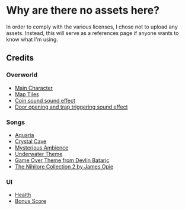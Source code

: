 # Why are there no assets here?
In order to comply with the various licenses, I chose not to upload any assets. Instead,
this will serve as a references page if anyone wants to know what I'm using.

## Credits
### Overworld
- [Main Character](https://0x72.itch.io/16x16-dungeon-tileset)
- [Map Tiles](https://0x72.itch.io/dungeontileset-ii)
- [Coin sound sound effect](https://opengameart.org/content/512-sound-effects-8-bit-style)
- [Door opening and trap triggering sound effect](https://opengameart.org/content/sfx-the-ultimate-2017-8-bit-mini-pack)

### Songs
- [Aquaria](https://opengameart.org/content/aquaria)
- [Crystal Cave](https://opengameart.org/content/crystal-cave-song18)
- [Mysterious Ambience](https://opengameart.org/content/mysterious-ambience-song21)
- [Underwater Theme](https://opengameart.org/content/underwater-theme)
- [Game Over Theme from Devlin Bataric](https://opengameart.org/content/69-game-over-jingles-pack)
- [The Nihilore Collection 2 by James Opie](https://nihilore.itch.io/nihilore-collection-2)

### UI
- [Health](https://opengameart.org/content/heart-health-bar)
- [Bonus Score](https://opengameart.org/content/8-bit-sound-fx)
